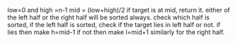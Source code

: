 low=0 and high =n-1
mid = (low+high)/2
if target is at mid, return it.
either of the left half or the right half will be sorted always. check which half is sorted,
if the left half is sorted, check if the target lies in left half or not. if lies then make h=mid-1
if not then make l=mid+1
similarly for the right half.
